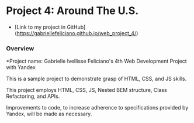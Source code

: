 # Project 4: Around The U.S.

* [Link to my project in GitHub] (https://gabriellefeliciano.github.io/web_project_4/)

### Overview

*Project name: Gabrielle Ivellisse Feliciano's 4th Web Development Project with Yandex

This is a sample project to demonstrate grasp of HTML, CSS, and JS skills.

This project employs HTML, CSS, JS, Nested BEM structure, Class Refactoring, and APIs.

Improvements to code, to increase adherence to specifications provided by Yandex, will be made as necessary.
